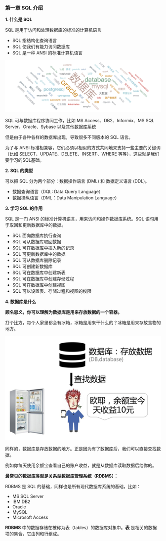 ### 第一章 SQL 介绍

**1. 什么是 SQL**

SQL 是用于访问和处理数据库的标准的计算机语言
-   SQL 指结构化查询语言
-   SQL 使我们有能力访问数据库
-   SQL 是一种 ANSI 的标准计算机语言

![](img/db.png)

SQL 可与数据库程序协同工作，比如 MS Access、DB2、Informix、MS SQL Server、Oracle、Sybase 以及其他数据库系统

但是由于各种各样的数据库出现，导致很多不同版本的 SQL 语言。

为了与 ANSI 标准相兼容，它们必须以相似的方式共同地来支持一些主要的关键词（比如 SELECT、UPDATE、DELETE、INSERT、WHERE 等等），这些就是我们要学习的SQL基础。

**2. SQL 的类型**

可以把 SQL 分为两个部分：数据操作语言 (DML) 和 数据定义语言 (DDL)。
-   数据查询语言（DQL: Data Query Language）
-   数据操纵语言（DML：Data Manipulation Language）

**3. 学习 SQL 的作用**

SQL 是一门 ANSI 的标准计算机语言，用来访问和操作数据库系统。SQL 语句用于取回和更新数据库中的数据。
-   SQL 面向数据库执行查询
-   SQL 可从数据库取回数据
-   SQL 可在数据库中插入新的记录
-   SQL 可更新数据库中的数据
-   SQL 可从数据库删除记录
-   SQL 可创建新数据库
-   SQL 可在数据库中创建新表
-   SQL 可在数据库中创建存储过程
-   SQL 可在数据库中创建视图
-   SQL 可以设置表、存储过程和视图的权限

**4. 数据库是什么**

**顾名思义，你可以理解为数据库是用来存放数据的一个容器。**

打个比方，每个人家里都会有冰箱，冰箱是用来干什么的？冰箱是用来存放食物的地方。

![](img/db_info.png)

同样的，数据库是存放数据的地方。正是因为有了数据库后，我们可以直接查找数据。

例如你每天使用余额宝查看自己的账户收益，就是从数据库读取数据后给你的。

**最常见的数据库类型是关系型数据库管理系统（RDBMS）：**

RDBMS 是 SQL 的基础，同样也是所有现代数据库系统的基础，比如：
-   MS SQL Server
-   IBM DB2
-   Oracle
-   MySQL
-   Microsoft Access

**RDBMS** 中的数据存储在被称为表（tables）的数据库对象中。**表** 是相关的数据项的集合，它由列和行组成。